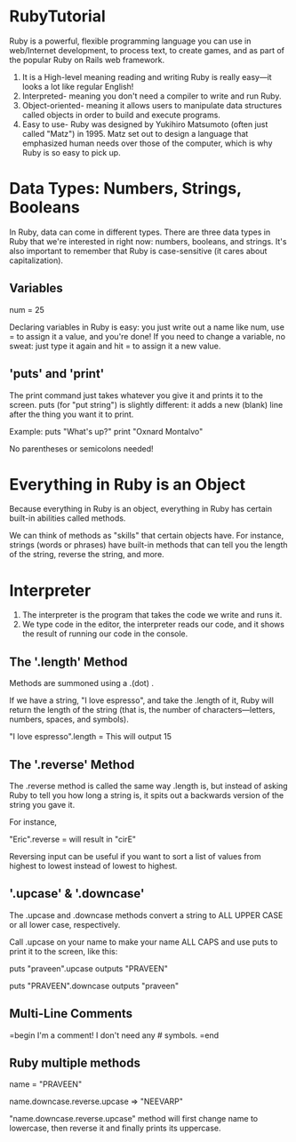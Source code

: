 RubyTutorial
============

Ruby is a powerful, flexible programming language you can use in web/Internet development, to process text, to create games, and as part of the popular Ruby on Rails web framework. 

1. It is a High-level meaning reading and writing Ruby is really easy—it looks a lot like regular English!
2. Interpreted- meaning you don't need a compiler to write and run Ruby.
3. Object-oriented- meaning it allows users to manipulate data structures called objects in order to build and execute programs.
4. Easy to use- Ruby was designed by Yukihiro Matsumoto (often just called "Matz") in 1995. Matz set out to design a language that emphasized human needs over those of the computer, which is why Ruby is so easy to pick up.

# Data Types: Numbers, Strings, Booleans

In Ruby, data can come in different types. There are three data types in Ruby that we're interested in right now: numbers, booleans, and strings.
It's also important to remember that Ruby is case-sensitive (it cares about capitalization).

## Variables
num = 25

Declaring variables in Ruby is easy: you just write out a name like num, use = to assign it a value, and you're done! If you need to change a variable, no sweat: just type it again and hit = to assign it a new value.

## 'puts' and 'print'
The print command just takes whatever you give it and prints it to the screen. 
puts (for "put string") is slightly different: it adds a new (blank) line after the thing you want it to print. 

Example:
puts "What's up?"
print "Oxnard Montalvo"

No parentheses or semicolons needed!

# Everything in Ruby is an Object
Because everything in Ruby is an object, everything in Ruby has certain built-in abilities called methods. 

We can think of methods as "skills" that certain objects have. For instance, strings (words or phrases) have built-in methods that can tell you the length of the string, reverse the string, and more.

# Interpreter

1. The interpreter is the program that takes the code we write and runs it. 
2. We type code in the editor, the interpreter reads our code, and it shows the result of running our code in the console.


## The '.length' Method

Methods are summoned using a .(dot) . 

If we have a string, "I love espresso", and take the .length of it, Ruby will return the length of the string (that is, the number of characters—letters, numbers, spaces, and symbols).

"I love espresso".length = This will output 15 

## The '.reverse' Method

The .reverse method is called the same way .length is, but instead of asking Ruby to tell you how long a string is, it spits out a backwards version of the string you gave it. 

For instance,

"Eric".reverse = will result in "cirE"

Reversing input can be useful if you want to sort a list of values from highest to lowest instead of lowest to highest. 

## '.upcase' & '.downcase'

The .upcase and .downcase methods convert a string to ALL UPPER CASE or all lower case, respectively.

Call .upcase on your name to make your name ALL CAPS and use puts to print it to the screen, like this:

puts "praveen".upcase outputs "PRAVEEN"

puts "PRAVEEN".downcase outputs "praveen"

## Multi-Line Comments

=begin
I'm a comment!
I don't need any # symbols.
=end

## Ruby multiple methods

name = "PRAVEEN"

name.downcase.reverse.upcase => "NEEVARP"

"name.downcase.reverse.upcase" method will first change name to lowercase, then reverse it and finally prints its uppercase.
